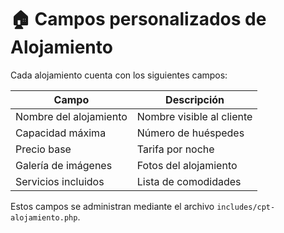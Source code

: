 # 🏠 Campos personalizados de Alojamiento

Cada alojamiento cuenta con los siguientes campos:

| Campo | Descripción |
|--------|--------------|
| Nombre del alojamiento | Nombre visible al cliente |
| Capacidad máxima | Número de huéspedes |
| Precio base | Tarifa por noche |
| Galería de imágenes | Fotos del alojamiento |
| Servicios incluidos | Lista de comodidades |

Estos campos se administran mediante el archivo `includes/cpt-alojamiento.php`.
